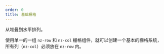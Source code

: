 ```yaml
---
order: 0
title: 基础栅格
---
```


从堆叠到水平排列。

使用单一的一组 `nz-row` 和 `nz-col` 栅格组件，就可以创建一个基本的栅格系统，所有列（`nz-col`）必须放在 `nz-row` 内。
